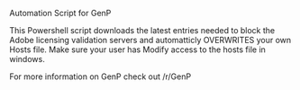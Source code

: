 Automation Script for GenP

This Powershell script downloads the latest entries needed to block the Adobe licensing validation servers and automatticly OVERWRITES your own Hosts file.
Make sure your user has Modify access to the hosts file in windows.

For more information on GenP check out /r/GenP